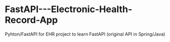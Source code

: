 # FastAPI---Electronic-Health-Record-App

Pyhton/FastAPI for EHR project to learn FastAPI (original API in Spring/Java)
